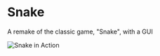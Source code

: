 # Snake
A remake of the classic game, "Snake", with a GUI

![Snake in Action](https://github.com/noahjpark/Snake/blob/images/snake.jpg?raw=true)

